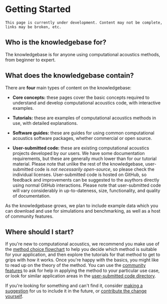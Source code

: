# Getting Started

```{warning}
This page is currently under development. Content may not be complete, links may be broken, etc.
```

## Who is the knowledgebase for?

The knowledgebase is for anyone using computational acoustics methods, from beginner to expert.

## What does the knowledgebase contain?

There are **four** main types of content on the knowledgebase:

- **Core concepts:** these pages cover the basic concepts required to understand and develop computational acoustics code, with interactive examples.

- **Tutorials:** these are examples of computational acoustics methods in use, with detailed explanations.

- **Software guides:** these are guides for using common computational acoustics software packages, whether commercial or open source.

- **User-submitted code:** these are existing computational acoustics projects developed by our users. We have some documentation requirements, but these are generally much lower than for our tutorial material. Please note that unlike the rest of the knowledgebase, user-submitted code is *not necessarily open-source*, so please check the individual licenses. User-submitted code is hosted on GitHub, so feedback and improvements can be suggested to the auythors directly using normal GitHub interactions. Please note that user-submitted code will vary considerably in up-to-dateness, size, functionality, and quality of documentation.

As the knowledgebase grows, we plan to include example data which you can download and use for simulations and benchmarking, as well as a host of community features.

## Where should I start?

If you're new to computational acoustics, we recommend you make use of the [method choice flowchart](../choose/flowchart) to help you decide which method is suitable for your application, and then explore the tutorials for that method to get to grips with how it works. Once you're happy with the basics, you might like to read up on the theory of the method. You can use the [community features](../community/community) to ask for help in applying the method to your particular use case, or look for similar application areas in the [user-submitted code directory](../user/user).

If you're looking for something and can't find it, consider [making a suggestion](../about/contribute-suggest) for us to include it in the future, or [contribute the change yourself](../about/contribute-contribute).